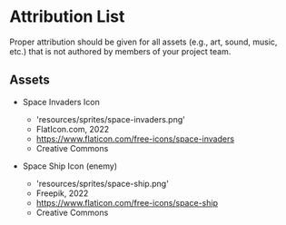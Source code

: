 # Attribution List

Proper attribution should be given for all assets (e.g., art, sound, music, etc.) that is not
authored by members of your project team.

## Assets

* Space Invaders Icon
  - 'resources/sprites/space-invaders.png'
  - FlatIcon.com, 2022
  - https://www.flaticon.com/free-icons/space-invaders
  - Creative Commons

* Space Ship Icon (enemy)
  - 'resources/sprites/space-ship.png'
  - Freepik, 2022
  - https://www.flaticon.com/free-icons/space-ship
  - Creative Commons
